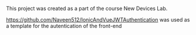 This project was created as a part of the course New Devices Lab.
 
https://github.com/Naveen512/IonicAndVueJWTAuthentication was used as a template for the autentication of the front-end 
